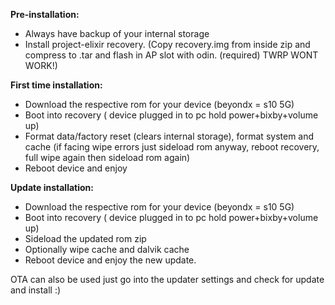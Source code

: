 **Pre-installation:**
- Always have backup of your internal storage
- Install project-elixir recovery. (Copy recovery.img from inside zip and compress to .tar and flash in AP slot with odin. (required) TWRP WONT WORK!)

**First time installation:**
- Download the respective rom for your device (beyondx = s10 5G)
- Boot into recovery ( device plugged in to pc hold power+bixby+volume up)
- Format data/factory reset (clears internal storage), format system and cache (if facing wipe errors just sideload rom anyway, reboot recovery, full wipe again then sideload rom again)
- Reboot device and enjoy

**Update installation:**
- Download the respective rom for your device (beyondx = s10 5G)
- Boot into recovery ( device plugged in to pc hold power+bixby+volume up)
- Sideload the updated rom zip
- Optionally wipe cache and dalvik cache
- Reboot device and enjoy the new update.

OTA can also be used just go into the updater settings and check for update and install :)

